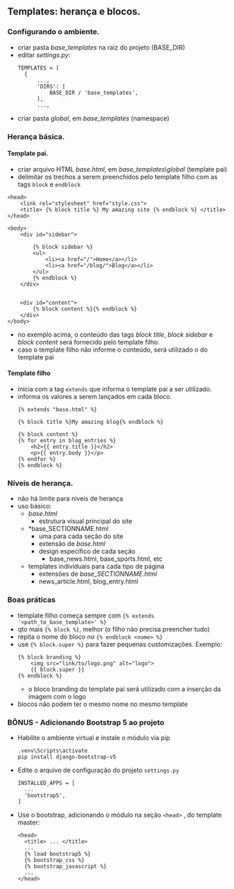 ## Templates: herança e blocos.

### Configurando o ambiente.

- criar pasta *base_templates* na raiz do projeto (BASE_DIR)
- editar *settings.py*:
  ```
  TEMPLATES = [
    {
        ...,
        'DIRS': [
            BASE_DIR / 'base_templates',
        ],
        ..., 
  ```
- criar pasta *global*, em *base_templates* (namespace)

### Herança básica.

#### Template pai.

- criar arquivo HTML *base.html*, em *base_templates\global* (template pai)
- delimitar os trechos a serem preenchidos pelo template filho com as tags `block` e `endblock`
```
<head>
    <link rel="stylesheet" href="style.css">   
    <title> {% block title %} My amazing site {% endblock %} </title>
</head>

<body>
    <div id="sidebar">

        {% block sidebar %}
        <ul>
            <li><a href="/">Home</a></li>
            <li><a href="/blog/">Blog</a></li>
        </ul>
        {% endblock %}    
    </div>


    <div id="content">
        {% block content %}{% endblock %}
    </div>
</body>
```
- no exemplo acima, o conteúdo das tags *block title*, *block sidebar* e *block content* será fornecido pelo template filho.
- caso o template filho não informe o conteúdo, será utilizado o do template pai

#### Template filho

- inicia com a tag `extends` que informa o template pai a ser utilizado.
- informa os valores a serem lançados em cada bloco.
    ```
    {% extends "base.html" %}

    {% block title %}My amazing blog{% endblock %}

    {% block content %}
    {% for entry in blog_entries %}
        <h2>{{ entry.title }}</h2>
        <p>{{ entry.body }}</p>
    {% endfor %}
    {% endblock %}
    ```

### Níveis de herança.

- não há limite para níveis de herança
- uso básico:
  - *base.html*
    - estrutura visual principal do site
  - *base_SECTIONNAME.html
    - uma para cada seção do site
    - extensão de *base.html*
    - design específico de cada seção
      - base_news.html, base_sports.html, etc
  - templates individuais para cada tipo de página
    - extensões de *base_SECTIONNAME.html*
    - news_article.html, blog_entry.html

### Boas práticas

- template filho começa sempre com `{% extends '<path_to_base_template>' %}`
- qto mais `{% block %}`, melhor (o filho não precisa preencher tudo)
- repita o nome do bloco no `{% endblock <nome> %}`
- use `{% block.super %}` para fazer pequenas customizações. Exemplo:
    ```
    {% block branding %}
        <img src="link/to/logo.png" alt="logo">
        {{ block.super }}
    {% endblock %}
    ```
    - o bloco branding do template pai será utilizado com a inserção da imagem com o logo
- blocos não podem ter o mesmo nome no mesmo template

### BÔNUS - Adicionando Bootstrap 5 ao projeto

- Habilite o ambiente virtual e instale o módulo via pip

  ```
  .venv\Scripts\activate 
  pip install django-bootstrap-v5
  ```
- Edite o arquivo de configuração do projeto `settings.py`
  
  ```
  INSTALLED_APPS = [
    ...
    'bootstrap5',
  ]
  ```
- Use o bootstrap, adicionando o módulo na seção `<head>` , do template master:

  ```
  <head>
    <title> ... </title>
    ...
    {% load bootstrap5 %}
    {% bootstrap_css %}
    {% bootstrap_javascript %}
    ...
  </head>


